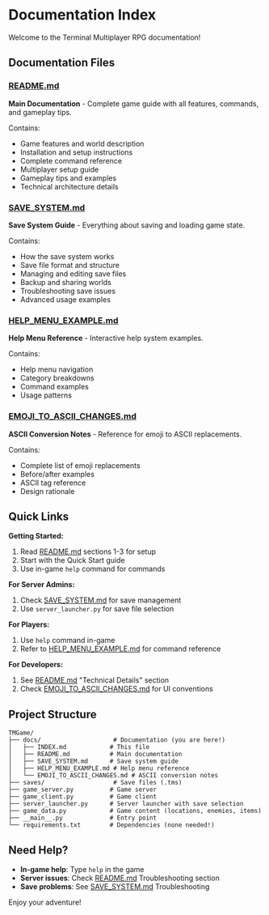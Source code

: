 # Documentation Index

Welcome to the Terminal Multiplayer RPG documentation!

## Documentation Files

### [README.md](README.md)
**Main Documentation** - Complete game guide with all features, commands, and gameplay tips.

Contains:
- Game features and world description
- Installation and setup instructions
- Complete command reference
- Multiplayer setup guide
- Gameplay tips and examples
- Technical architecture details

### [SAVE_SYSTEM.md](SAVE_SYSTEM.md)
**Save System Guide** - Everything about saving and loading game state.

Contains:
- How the save system works
- Save file format and structure
- Managing and editing save files
- Backup and sharing worlds
- Troubleshooting save issues
- Advanced usage examples

### [HELP_MENU_EXAMPLE.md](HELP_MENU_EXAMPLE.md)
**Help Menu Reference** - Interactive help system examples.

Contains:
- Help menu navigation
- Category breakdowns
- Command examples
- Usage patterns

### [EMOJI_TO_ASCII_CHANGES.md](EMOJI_TO_ASCII_CHANGES.md)
**ASCII Conversion Notes** - Reference for emoji to ASCII replacements.

Contains:
- Complete list of emoji replacements
- Before/after examples
- ASCII tag reference
- Design rationale

## Quick Links

**Getting Started:**
1. Read [README.md](README.md) sections 1-3 for setup
2. Start with the Quick Start guide
3. Use in-game `help` command for commands

**For Server Admins:**
1. Check [SAVE_SYSTEM.md](SAVE_SYSTEM.md) for save management
2. Use `server_launcher.py` for save file selection

**For Players:**
1. Use `help` command in-game
2. Refer to [HELP_MENU_EXAMPLE.md](HELP_MENU_EXAMPLE.md) for command reference

**For Developers:**
1. See [README.md](README.md) "Technical Details" section
2. Check [EMOJI_TO_ASCII_CHANGES.md](EMOJI_TO_ASCII_CHANGES.md) for UI conventions

## Project Structure

```
TMGame/
├── docs/                    # Documentation (you are here!)
│   ├── INDEX.md            # This file
│   ├── README.md           # Main documentation
│   ├── SAVE_SYSTEM.md      # Save system guide
│   ├── HELP_MENU_EXAMPLE.md # Help menu reference
│   └── EMOJI_TO_ASCII_CHANGES.md # ASCII conversion notes
├── saves/                   # Save files (.tms)
├── game_server.py          # Game server
├── game_client.py          # Game client
├── server_launcher.py      # Server launcher with save selection
├── game_data.py            # Game content (locations, enemies, items)
├── __main__.py             # Entry point
└── requirements.txt        # Dependencies (none needed!)
```

## Need Help?

- **In-game help**: Type `help` in the game
- **Server issues**: Check [README.md](README.md) Troubleshooting section
- **Save problems**: See [SAVE_SYSTEM.md](SAVE_SYSTEM.md) Troubleshooting

Enjoy your adventure!

